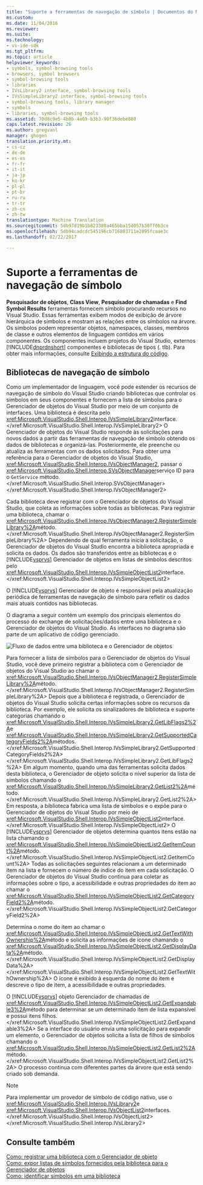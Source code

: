 ```yaml
---
title: "Suporte a ferramentas de navegação de símbolo | Documentos do Microsoft"
ms.custom: 
ms.date: 11/04/2016
ms.reviewer: 
ms.suite: 
ms.technology:
- vs-ide-sdk
ms.tgt_pltfrm: 
ms.topic: article
helpviewer_keywords:
- symbols, symbol-browsing tools
- browsers, symbol browsers
- symbol-browsing tools
- libraries
- IVsLibrary2 interface, symbol-browsing tools
- IVsSimpleLibrary2 interface, symbol-browsing tools
- symbol-browsing tools, library manager
- symbols
- libraries, symbol-browsing tools
ms.assetid: 70d8c9e5-4b0b-4a69-b3b3-90f36debe880
caps.latest.revision: 26
ms.author: gregvanl
manager: ghogen
translation.priority.mt:
- cs-cz
- de-de
- es-es
- fr-fr
- it-it
- ja-jp
- ko-kr
- pl-pl
- pt-br
- ru-ru
- tr-tr
- zh-cn
- zh-tw
translationtype: Machine Translation
ms.sourcegitcommit: 5db97d19b1b823388a465bba15d057b30ff0b3ce
ms.openlocfilehash: 5db94cadcdc545196cb716803711e2895fcaae3c
ms.lasthandoff: 02/22/2017

---
```

# <a name="supporting-symbol-browsing-tools"></a>Suporte a ferramentas de navegação de símbolo
**Pesquisador de objetos**, **Class View**, **Pesquisador de chamadas** e **Find Symbol Results** ferramentas fornecem símbolo procurando recursos no Visual Studio. Essas ferramentas exibem modos de exibição de árvore hierárquica de símbolos e mostram as relações entre os símbolos na árvore. Os símbolos podem representar objetos, namespaces, classes, membros de classe e outros elementos de linguagem contidos em vários componentes. Os componentes incluem projetos do Visual Studio, externos [!INCLUDE[dnprdnshort](../../code-quality/includes/dnprdnshort_md.md)] componentes e bibliotecas de tipos (. tlb). Para obter mais informações, consulte [Exibindo a estrutura do código](../../ide/viewing-the-structure-of-code.md).  
  
## <a name="symbol-browsing-libraries"></a>Bibliotecas de navegação de símbolo  
 Como um implementador de linguagem, você pode estender os recursos de navegação de símbolo do Visual Studio criando bibliotecas que controlar os símbolos em seus componentes e fornecem a lista de símbolos para o Gerenciador de objetos do Visual Studio por meio de um conjunto de interfaces. Uma biblioteca é descrita pelo <xref:Microsoft.VisualStudio.Shell.Interop.IVsSimpleLibrary2>interface.</xref:Microsoft.VisualStudio.Shell.Interop.IVsSimpleLibrary2> O Gerenciador de objetos do Visual Studio responde às solicitações para novos dados a partir das ferramentas de navegação de símbolo obtendo os dados de bibliotecas e organizá-las. Posteriormente, ele preenche ou atualiza as ferramentas com os dados solicitados. Para obter uma referência para o Gerenciador de objetos do Visual Studio, <xref:Microsoft.VisualStudio.Shell.Interop.IVsObjectManager2>, passar o <xref:Microsoft.VisualStudio.Shell.Interop.SVsObjectManager>serviço ID para o `GetService` método.</xref:Microsoft.VisualStudio.Shell.Interop.SVsObjectManager> </xref:Microsoft.VisualStudio.Shell.Interop.IVsObjectManager2>  
  
 Cada biblioteca deve registrar com o Gerenciador de objetos do Visual Studio, que coleta as informações sobre todas as bibliotecas. Para registrar uma biblioteca, chamar o <xref:Microsoft.VisualStudio.Shell.Interop.IVsObjectManager2.RegisterSimpleLibrary%2A>método.</xref:Microsoft.VisualStudio.Shell.Interop.IVsObjectManager2.RegisterSimpleLibrary%2A> Dependendo de qual ferramenta inicia a solicitação, o Gerenciador de objetos do Visual Studio encontra a biblioteca apropriada e solicita os dados. Os dados são transferidos entre as bibliotecas e o [!INCLUDE[vsprvs](../../code-quality/includes/vsprvs_md.md)] Gerenciador de objetos em listas de símbolos descritos pelo <xref:Microsoft.VisualStudio.Shell.Interop.IVsSimpleObjectList2>interface.</xref:Microsoft.VisualStudio.Shell.Interop.IVsSimpleObjectList2>  
  
 O [!INCLUDE[vsprvs](../../code-quality/includes/vsprvs_md.md)] Gerenciador de objeto é responsável pela atualização periódica de ferramentas de navegação de símbolo para refletir os dados mais atuais contidos nas bibliotecas.  
  
 O diagrama a seguir contém um exemplo dos principais elementos do processo do exchange de solicitações/dados entre uma biblioteca e o Gerenciador de objetos do Visual Studio. As interfaces no diagrama são parte de um aplicativo de código gerenciado.  
  
 ![Fluxo de dados entre uma biblioteca e o Gerenciador de objetos](../../extensibility/internals/media/callbrowserdiagram.gif "CallBrowserDiagram")  
  
 Para fornecer a lista de símbolos para o Gerenciador de objetos do Visual Studio, você deve primeiro registrar a biblioteca com o Gerenciador de objetos do Visual Studio ao chamar o <xref:Microsoft.VisualStudio.Shell.Interop.IVsObjectManager2.RegisterSimpleLibrary%2A>método.</xref:Microsoft.VisualStudio.Shell.Interop.IVsObjectManager2.RegisterSimpleLibrary%2A> Depois que a biblioteca é registrada, o Gerenciador de objetos do Visual Studio solicita certas informações sobre os recursos da biblioteca. Por exemplo, ele solicita os sinalizadores de biblioteca e suporte categorias chamando o <xref:Microsoft.VisualStudio.Shell.Interop.IVsSimpleLibrary2.GetLibFlags2%2A>e <xref:Microsoft.VisualStudio.Shell.Interop.IVsSimpleLibrary2.GetSupportedCategoryFields2%2A>métodos.</xref:Microsoft.VisualStudio.Shell.Interop.IVsSimpleLibrary2.GetSupportedCategoryFields2%2A> </xref:Microsoft.VisualStudio.Shell.Interop.IVsSimpleLibrary2.GetLibFlags2%2A> Em algum momento, quando uma das ferramentas solicita dados desta biblioteca, o Gerenciador de objeto solicita o nível superior da lista de símbolos chamando o <xref:Microsoft.VisualStudio.Shell.Interop.IVsSimpleLibrary2.GetList2%2A>método.</xref:Microsoft.VisualStudio.Shell.Interop.IVsSimpleLibrary2.GetList2%2A> Em resposta, a biblioteca fabrica uma lista de símbolos e o expõe para o Gerenciador de objetos do Visual Studio por meio de <xref:Microsoft.VisualStudio.Shell.Interop.IVsSimpleObjectList2>interface.</xref:Microsoft.VisualStudio.Shell.Interop.IVsSimpleObjectList2> O [!INCLUDE[vsprvs](../../code-quality/includes/vsprvs_md.md)] Gerenciador de objetos determina quantos itens estão na lista chamando o <xref:Microsoft.VisualStudio.Shell.Interop.IVsSimpleObjectList2.GetItemCount%2A>método.</xref:Microsoft.VisualStudio.Shell.Interop.IVsSimpleObjectList2.GetItemCount%2A> Todas as solicitações seguintes relacionam a um determinado item na lista e fornecem o número de índice do item em cada solicitação. O Gerenciador de objetos do Visual Studio continua para coletar as informações sobre o tipo, a acessibilidade e outras propriedades do item ao chamar o <xref:Microsoft.VisualStudio.Shell.Interop.IVsSimpleObjectList2.GetCategoryField2%2A>método.</xref:Microsoft.VisualStudio.Shell.Interop.IVsSimpleObjectList2.GetCategoryField2%2A>  
  
 Determina o nome do item ao chamar o <xref:Microsoft.VisualStudio.Shell.Interop.IVsSimpleObjectList2.GetTextWithOwnership%2A>método e solicita as informações de ícone chamando o <xref:Microsoft.VisualStudio.Shell.Interop.IVsSimpleObjectList2.GetDisplayData%2A>método.</xref:Microsoft.VisualStudio.Shell.Interop.IVsSimpleObjectList2.GetDisplayData%2A> </xref:Microsoft.VisualStudio.Shell.Interop.IVsSimpleObjectList2.GetTextWithOwnership%2A> O ícone é exibido à esquerda do nome do item e descreve o tipo de item, a acessibilidade e outras propriedades.  
  
 O [!INCLUDE[vsprvs](../../code-quality/includes/vsprvs_md.md)] objeto Gerenciador de chamadas de <xref:Microsoft.VisualStudio.Shell.Interop.IVsSimpleObjectList2.GetExpandable3%2A>método para determinar se um determinado item de lista expansível e possui itens filhos.</xref:Microsoft.VisualStudio.Shell.Interop.IVsSimpleObjectList2.GetExpandable3%2A> Se a interface do usuário envia uma solicitação para expandir um elemento, o Gerenciador de objetos solicita a lista de filhos de símbolos chamando o <xref:Microsoft.VisualStudio.Shell.Interop.IVsSimpleObjectList2.GetList2%2A>método.</xref:Microsoft.VisualStudio.Shell.Interop.IVsSimpleObjectList2.GetList2%2A> O processo continua com diferentes partes da árvore que está sendo criado sob demanda.  
  
> [!NOTE]
>  Para implementar um provedor de símbolo de código nativo, use o <xref:Microsoft.VisualStudio.Shell.Interop.IVsLibrary2>e <xref:Microsoft.VisualStudio.Shell.Interop.IVsObjectList2>interfaces.</xref:Microsoft.VisualStudio.Shell.Interop.IVsObjectList2> </xref:Microsoft.VisualStudio.Shell.Interop.IVsLibrary2>  
  
## <a name="see-also"></a>Consulte também  
 [Como: registrar uma biblioteca com o Gerenciador de objeto](../../extensibility/internals/how-to-register-a-library-with-the-object-manager.md)   
 [Como: expor listas de símbolos fornecidos pela biblioteca para o Gerenciador de objetos](../../extensibility/internals/how-to-expose-lists-of-symbols-provided-by-the-library-to-the-object-manager.md)   
 [Como: identificar símbolos em uma biblioteca](../../extensibility/internals/how-to-identify-symbols-in-a-library.md)
